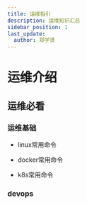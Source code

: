 ```yaml
---
title: 运维指引
description: 运维知识汇总
sidebar_position: 1
last_update:
  author: 郑学贤
---
```

# 运维介绍

## 运维必看

### 运维基础

  * linux常用命令

  + docker常用命令

  - k8s常用命令

### devops










